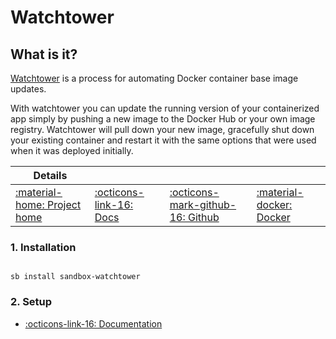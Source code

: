# Watchtower

## What is it?

[Watchtower](https://containrrr.dev/watchtower/) is a process for automating Docker container base image updates.

With watchtower you can update the running version of your containerized app simply by pushing a new image to the Docker Hub or your own image registry. Watchtower will pull down your new image, gracefully shut down your existing container and restart it with the same options that were used when it was deployed initially.

| Details     |             |             |             |
|-------------|-------------|-------------|-------------|
| [:material-home: Project home ](https://containrrr.dev/watchtower/) | [:octicons-link-16: Docs](https://containrrr.github.io/watchtower) | [:octicons-mark-github-16: Github](https://github.com/containrrr/watchtower) | [:material-docker: Docker ](https://hub.docker.com/r/containrrr/watchtower)|

### 1. Installation

``` shell

sb install sandbox-watchtower

```

### 2. Setup

- [:octicons-link-16: Documentation](https://containrrr.github.io/watchtower)
